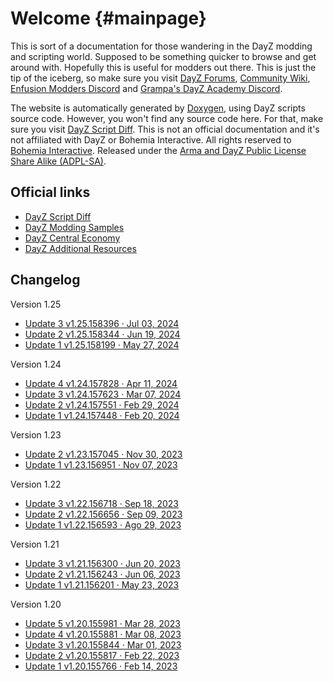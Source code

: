 Welcome {#mainpage}
==

<div id="bigger"></div>

This is sort of a documentation for those wandering in the DayZ modding and scripting world. Supposed to be something quicker to browse and get around with. Hopefully this is useful for modders out there. This is just the tip of the iceberg, so make sure you visit [DayZ Forums](https://forums.dayz.com/), [Community Wiki](https://community.bistudio.com/wiki/Main_Page), [Enfusion Modders Discord](https://discord.gg/enfusionmodders) and [Grampa's DayZ Academy Discord](https://discord.gg/ZHrYGU6c).

The website is automatically generated by [Doxygen](https://www.doxygen.nl/), using DayZ scripts source code. However, you won't find any source code here. For that, make sure you visit [DayZ Script Diff](https://github.com/BohemiaInteractive/DayZ-Script-Diff/tree/main/scripts). This is not an official documentation and it's not affiliated with DayZ or Bohemia Interactive. All rights reserved to [Bohemia Interactive](https://www.bohemia.net/). Released under the [Arma and DayZ Public License Share Alike (ADPL-SA)](https://www.bohemia.net/community/licenses/arma-and-dayz-public-license-share-alike-adpl-sa).


Official links
--

- [DayZ Script Diff](https://github.com/BohemiaInteractive/DayZ-Script-Diff)
- [DayZ Modding Samples](https://github.com/BohemiaInteractive/DayZ-Samples)
- [DayZ Central Economy](https://github.com/BohemiaInteractive/DayZ-Central-Economy)
- [DayZ Additional Resources](https://github.com/BohemiaInteractive/DayZ-Misc)


Changelog
--

Version 1.25
- [Update 3 v1.25.158396 · Jul 03, 2024](https://forums.dayz.com/topic/259858-stable-update-125/?page=2&tab=comments#comment-2498253)
- [Update 2 v1.25.158344 · Jun 19, 2024](https://forums.dayz.com/topic/259858-stable-update-125/?page=2&tab=comments#comment-2498026)
- [Update 1 v1.25.158199 · May 27, 2024](https://forums.dayz.com/topic/259858-stable-update-125/)

Version 1.24
- [Update 4 v1.24.157828 · Apr 11, 2024](https://forums.dayz.com/topic/259072-stable-update-124/?page=3&tab=comments#comment-2493582)
- [Update 3 v1.24.157623 · Mar 07, 2024](https://forums.dayz.com/topic/259072-stable-update-124/?page=3&tab=comments#comment-2493037)
- [Update 2 v1.24.157551 · Feb 29, 2024](https://forums.dayz.com/topic/259072-stable-update-124/?page=2&tab=comments#comment-2492939)
- [Update 1 v1.24.157448 · Feb 20, 2024](https://forums.dayz.com/topic/259072-stable-update-124/)

Version 1.23
- [Update 2 v1.23.157045 · Nov 30, 2023](https://forums.dayz.com/topic/257986-stable-update-123/?page=2&tab=comments#comment-2491015)
- [Update 1 v1.23.156951 · Nov 07, 2023](https://forums.dayz.com/topic/257986-stable-update-123/)

Version 1.22
- [Update 3 v1.22.156718 · Sep 18, 2023](https://forums.dayz.com/topic/256662-stable-update-122/?page=3&tab=comments#comment-2489452)
- [Update 2 v1.22.156656 · Sep 09, 2023](https://forums.dayz.com/topic/256662-stable-update-122/?page=2&tab=comments#comment-2489075)
- [Update 1 v1.22.156593 · Ago 29, 2023](https://forums.dayz.com/topic/256662-stable-update-122/)

Version 1.21
- [Update 3 v1.21.156300 · Jun 20, 2023](https://forums.dayz.com/topic/254893-stable-update-121/?page=3&tab=comments#comment-2486208)
- [Update 2 v1.21.156243 · Jun 06, 2023](https://forums.dayz.com/topic/254893-stable-update-121/?page=2&tab=comments#comment-2485977)
- [Update 1 v1.21.156201 · May 23, 2023](https://forums.dayz.com/topic/254893-stable-update-121/)

Version 1.20
- [Update 5 v1.20.155981 · Mar 28, 2023](https://forums.dayz.com/topic/254301-stable-update-120/?page=6&tab=comments#comment-2484819)
- [Update 4 v1.20.155881 · Mar 08, 2023](https://forums.dayz.com/topic/254301-stable-update-120/?page=5&tab=comments#comment-2484453)
- [Update 3 v1.20.155844 · Mar 01, 2023](https://forums.dayz.com/topic/254301-stable-update-120/?page=4&tab=comments#comment-2484270)
- [Update 2 v1.20.155817 · Feb 22, 2023](https://forums.dayz.com/topic/254301-stable-update-120/?page=3&tab=comments#comment-2484121)
- [Update 1 v1.20.155766 · Feb 14, 2023](https://forums.dayz.com/topic/254301-stable-update-120/)
